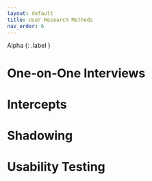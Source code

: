 ```yaml
---
layout: default
title: User Research Methods
nav_order: 6
---
```


Alpha
{: .label }

# One-on-One Interviews

# Intercepts

# Shadowing

# Usability Testing
